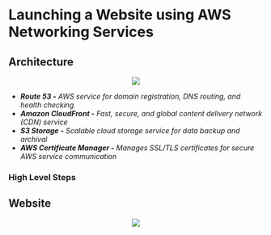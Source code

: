 # Launching a Website using AWS Networking Services

## Architecture

<p align="center">
  <img src="https://github.com/IndraT97/launched-Website-using-AWS-Services/blob/master/Architecture.png">
</p>

* ***Route 53 -*** *AWS service for domain registration, DNS routing, and health checking*
* ***Amazon CloudFront -*** *Fast, secure, and global content delivery network (CDN) service*
* ***S3 Storage -*** *Scalable cloud storage service for data backup and archival*
* ***AWS Certificate Manager -*** *Manages SSL/TLS certificates for secure AWS service communication*

### High Level Steps



## Website

<p align="center">
  <img src="https://github.com/IndraT97/launched-Website-using-AWS-Services/blob/master/Website.png">
</p>
